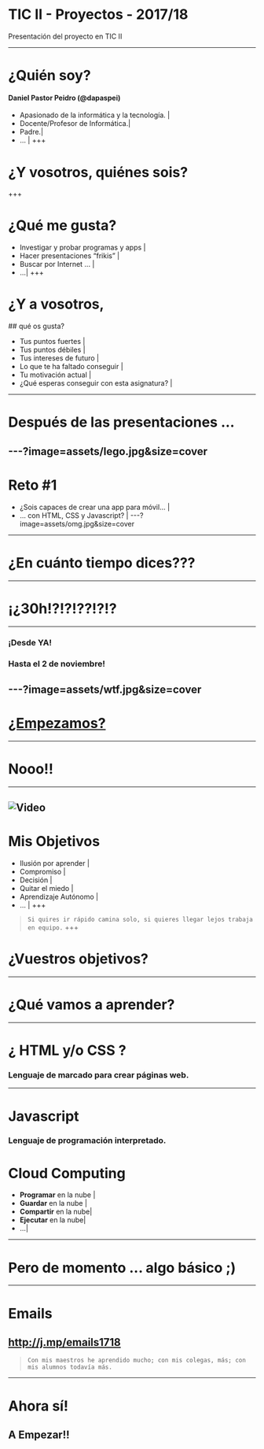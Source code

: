 # TIC II - Proyectos - 2017/18

Presentación del proyecto en TIC II

---
# ¿Quién soy?
#### Daniel Pastor Peidro (@dapaspei)

- Apasionado de la informática y la tecnología. |
- Docente/Profesor de Informática.|
- Padre.|
- … |
+++
# ¿Y vosotros, quiénes sois?
+++
# ¿Qué me gusta?

- Investigar y probar programas y apps |
- Hacer presentaciones “frikis” |
- Buscar por Internet ... |
- ...|
+++
# ¿Y a vosotros,
## qué os gusta?
- Tus puntos fuertes |
- Tus puntos débiles |
- Tus intereses de futuro |
- Lo que te ha faltado conseguir |
- Tu motivación actual |  
- ¿Qué esperas conseguir con esta asignatura? |
--- 
# Después de las presentaciones ...
---?image=assets/lego.jpg&size=cover
---
# Reto #1
- ¿Sois capaces de crear una app para móvil... |
- ... con HTML, CSS y Javascript? |
---?image=assets/omg.jpg&size=cover
---
# ¿En cuánto tiempo dices???
---
# ¡¿30h!?!?!??!?!?
---
### ¡Desde YA!
### Hasta el 2 de noviembre!
---?image=assets/wtf.jpg&size=cover
---
# <a href="http://hackertyper.net" target=“_blank”>¿Empezamos?</a>
---
# Nooo!!
---
![Video](https://www.youtube.com/embed/b2UyFJ_GMZc)
---
# Mis Objetivos
- Ilusión por aprender |
- Compromiso |
- Decisión |
- Quitar el miedo |
- Aprendizaje Autónomo |
- ... |
+++
> `Si quires ir rápido camina solo, si quieres llegar lejos trabaja en equipo.`
+++
# ¿Vuestros objetivos?
---
# ¿Qué vamos a aprender?
---
# ¿ HTML y/o CSS ?
### Lenguaje de marcado para crear páginas web.
---
# Javascript
### Lenguaje de programación interpretado.
# Cloud Computing
- **Programar** en la nube |
- **Guardar** en la nube |
- **Compartir** en la nube|
- **Ejecutar** en la nube|
- ...|
---
# Pero de momento ... algo básico ;)
---
# Emails
http://j.mp/emails1718
---
> `Con mis maestros he aprendido mucho; con mis colegas, más; con mis alumnos todavía más.`
---
# Ahora sí!
## A Empezar!!
